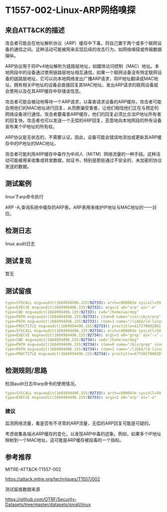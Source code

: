 # T1557-002-Linux-ARP网络嗅探

## 来自ATT&CK的描述

攻击者可能会在地址解析协议（ARP）缓存中下毒，将自己置于两个或多个联网设备的通信之间。这种活动可能被用来实现后续的攻击行为，如网络嗅探或传输数据操纵。

ARP协议用于将IPv4地址解析为链路层地址，如媒体访问控制（MAC）地址。本地网段中的设备通过使用链路层地址相互通信。如果一个联网设备没有特定联网设备的链路层地址，它可以向本地网络发出广播ARP请求，将IP地址翻译成MAC地址。拥有相关IP地址的设备会直接回复其MAC地址。发出ARP请求的联网设备就会使用以及在其ARP缓存中存储该信息。

攻击者可能会被动地等待一个ARP请求，以毒害请求设备的ARP缓存。攻击者可能会用他们的MAC地址进行回复，从而欺骗受害者，让他们相信他们正在与预定的网络设备进行通信。攻击者要毒害ARP缓存，他们的回复必须比合法IP地址所有者的回复快。攻击者也可以发送一个无偿的ARP回复，恶意地向本地网段的所有设备宣布某个IP地址的所有权。

ARP协议是无状态的，不需要认证。因此，设备可能会错误地添加或更新其ARP缓存中的IP地址的MAC地址。

攻击者可能利用ARP缓存中毒作为中间人（MiTM）网络流量的一种手段。这种活动可能被用来收集或转发数据，如证书，特别是那些通过不安全的、未加密的协议发送的数据。

## 测试案例

linux下arp命令执行

ARP -A,查询系统中缓存的ARP表。ARP表用来维护IP地址与MAC地址的一一对应。

## 检测日志

linux audit日志

## 测试复现

暂无

## 测试留痕

```yml
type=SYSCALL msg=audit(1604994496.155:92733): arch=c000003e syscall=59 success=yes exit=0 a0=558e251634a0 a1=558e25162a50 a2=558e25160800 a3=8 items=2 ppid=29002 pid=1631 auid=1000 uid=1000 gid=1000 euid=1000 suid=1000 fsuid=1000 egid=1000 sgid=1000 fsgid=1000 tty=pts0 ses=104 comm="arp" exe="/usr/sbin/arp" key=(null)
type=EXECVE msg=audit(1604994496.155:92733): argc=2 a0="arp" a1="-a"
type=CWD msg=audit(1604994496.155:92733): cwd="/home/wardog"
type=PATH msg=audit(1604994496.155:92733): item=0 name="/usr/sbin/arp" inode=13181 dev=08:01 mode=0100755 ouid=0 ogid=0 rdev=00:00 nametype=NORMAL cap_fp=0 cap_fi=0 cap_fe=0 cap_fver=0 cap_frootid=0
type=PATH msg=audit(1604994496.155:92733): item=1 name="/lib64/ld-linux-x86-64.so.2" inode=29514 dev=08:01 mode=0100755 ouid=0 ogid=0 rdev=00:00 nametype=NORMAL cap_fp=0 cap_fi=0 cap_fe=0 cap_fver=0 cap_frootid=0
type=PROCTITLE msg=audit(1604994496.155:92733): proctitle=617270002D61
type=SYSCALL msg=audit(1604994496.155:92734): arch=c000003e syscall=59 success=yes exit=0 a0=558e251634a0 a1=558e25163720 a2=558e25160800 a3=558e2500a010 items=2 ppid=29002 pid=1632 auid=1000 uid=1000 gid=1000 euid=1000 suid=1000 fsuid=1000 egid=1000 sgid=1000 fsgid=1000 tty=pts0 ses=104 comm="grep" exe="/bin/grep" key=(null)
type=EXECVE msg=audit(1604994496.155:92734): argc=3 a0="grep" a1="-v" a2="^?"
type=CWD msg=audit(1604994496.155:92734): cwd="/home/wardog"
type=PATH msg=audit(1604994496.155:92734): item=0 name="/bin/grep" inode=61 dev=08:01 mode=0100755 ouid=0 ogid=0 rdev=00:00 nametype=NORMAL cap_fp=0 cap_fi=0 cap_fe=0 cap_fver=0 cap_frootid=0
type=PATH msg=audit(1604994496.155:92734): item=1 name="/lib64/ld-linux-x86-64.so.2" inode=29514 dev=08:01 mode=0100755 ouid=0 ogid=0 rdev=00:00 nametype=NORMAL cap_fp=0 cap_fi=0 cap_fe=0 cap_fver=0 cap_frootid=0
type=PROCTITLE msg=audit(1604994496.155:92734): proctitle=67726570002D76005E3F
```

## 检测规则/思路

检测audit日志中arp命令的使用情况。

```yml
type=SYSCALL msg=audit(1604994496.155:92733): arch=c000003e syscall=59 success=yes exit=0 a0=558e251634a0 a1=558e25162a50 a2=558e25160800 a3=8 items=2 ppid=29002 pid=1631 auid=1000 uid=1000 gid=1000 euid=1000 suid=1000 fsuid=1000 egid=1000 sgid=1000 fsgid=1000 tty=pts0 ses=104 comm="arp" exe="/usr/sbin/arp" key=(null)
type=EXECVE msg=audit(1604994496.155:92733): argc=2 a0="arp" a1="-a"
```

### 建议

监测网络流量，看是否有不寻常的ARP流量，无偿的ARP回复可能是可疑的。

考虑收集各端点ARP缓存的变化，以发现ARP中毒的迹象。例如，如果多个IP地址映射到一个MAC地址，这可能是ARP缓存被投毒的一个指标。

## 参考推荐

MITRE-ATT&CK-T1557-002

<https://attack.mitre.org/techniques/T1557/002>

测试留痕数据来源

<https://github.com/OTRF/Security-Datasets/tree/master/datasets/small/linux>
